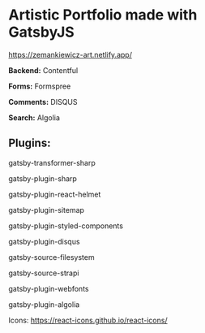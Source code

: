 # Artistic Portfolio made with GatsbyJS

https://zemankiewicz-art.netlify.app/


**Backend:** Contentful

**Forms:** Formspree

**Comments:** DISQUS

**Search:** Algolia

## Plugins:
gatsby-transformer-sharp

gatsby-plugin-sharp

gatsby-plugin-react-helmet

gatsby-plugin-sitemap

gatsby-plugin-styled-components

gatsby-plugin-disqus

gatsby-source-filesystem

gatsby-source-strapi

gatsby-plugin-webfonts

gatsby-plugin-algolia

Icons: https://react-icons.github.io/react-icons/
